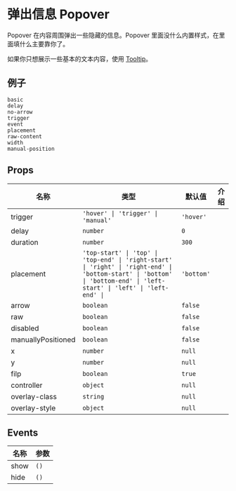 # 弹出信息 Popover

Popover 在内容周围弹出一些隐藏的信息。Popover 里面没什么内置样式，在里面填什么主要靠你了。

如果你只想展示一些基本的文本内容，使用 [Tooltip](n-tooltip)。

## 例子

```demo
basic
delay
no-arrow
trigger
event
placement
raw-content
width
manual-position
```

## Props
|名称|类型|默认值|介绍|
|-|-|-|-|
|trigger|`'hover' \| 'trigger' \| 'manual'`|`'hover'`||
|delay|`number`|`0`||
|duration|`number`|`300`||
|placement|`'top-start' \| 'top' \| 'top-end' \| 'right-start' \| 'right' \| 'right-end' \| 'bottom-start' \| 'bottom' \| 'bottom-end' \| 'left-start' \| 'left' \| 'left-end' \| `|`'bottom'`||
|arrow|`boolean`|`false`||
|raw|`boolean`|`false`||
|disabled|`boolean`|`false`||
|manuallyPositioned|`boolean`|`false`||
|x|`number`|`null`||
|y|`number`|`null`||
|filp|`boolean`|`true`||
|controller|`object`|`null`||
|overlay-class|`string`|`null`||
|overlay-style|`object`|`null`||

## Events
|名称|参数|
|-|-|
|show|`()`|
|hide|`()`|